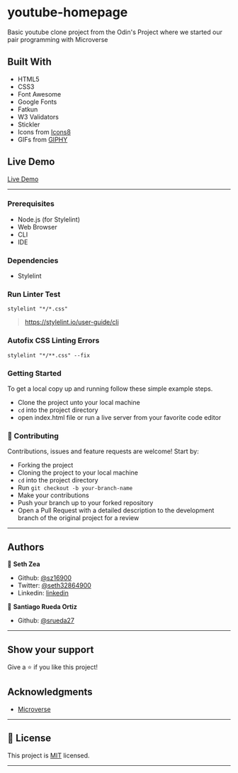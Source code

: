 # youtube-homepage

Basic youtube clone project from the Odin's Project where we started our pair programming with Microverse


## Built With

- HTML5
- CSS3
- Font Awesome
- Google Fonts
- Fatkun
- W3 Validators
- Stickler
- Icons from [Icons8](https://icons8.com/icons/)
- GIFs from [GIPHY](https://giphy.com/gifs/icUzVCVqMABHiEDEHE)

## Live Demo

[Live Demo](https://sz16900.github.io/youtube-homepage/)

---


### Prerequisites

- Node.js (for Stylelint)
- Web Browser
- CLI
- IDE

### Dependencies

- Stylelint

### Run Linter Test

`stylelint "*/*.css"`

> https://stylelint.io/user-guide/cli

### Autofix CSS Linting Errors

`stylelint "*/**.css" --fix`

### Getting Started

To get a local copy up and running follow these simple example steps.
- Clone the project unto your local machine
- `cd` into the project directory
- open index.html file or run a live server from your favorite code editor

### 🤝 Contributing

Contributions, issues and feature requests are welcome! Start by:
* Forking the project
* Cloning the project to your local machine
* `cd` into the project directory
* Run `git checkout -b your-branch-name`
* Make your contributions
* Push your branch up to your forked repository
* Open a Pull Request with a detailed description to the development branch of the original project for a review

---

## Authors

👤 **Seth Zea**

- Github: [@sz16900](https://github.com/sz16900)
- Twitter: [@seth32864900](https://twitter.com/seth32864900)
- Linkedin: [linkedin](https://www.linkedin.com/in/seth-zea-9481a8148/)

👤 **Santiago Rueda Ortiz**
- Github: [@srueda27](https://github.com/srueda27)


---

## Show your support

Give a ⭐️ if you like this project!

## Acknowledgments

- [Microverse](https://microverse.org)

---

## 📝 License

This project is [MIT](lic.url) licensed.

---

